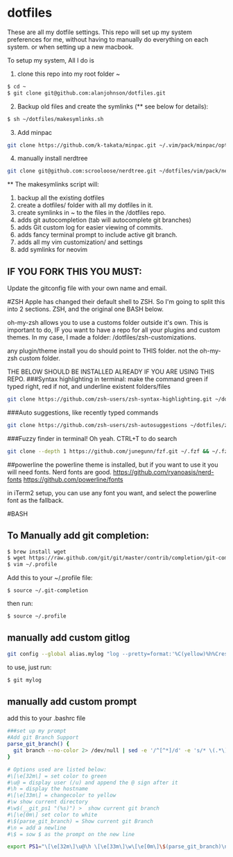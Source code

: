 # dotfiles

These are all my dotfile settings.  This repo will set up my system preferences for me, without having to manually do everything on each system.  or when setting up a new macbook.

To setup my system, All I do is
1) clone this repo into my root folder ~
```zsh
$ cd ~
$ git clone git@github.com:alanjohnson/dotfiles.git
```
2) Backup old files and create the symlinks (** see below for details):
```zsh
$ sh ~/dotfiles/makesymlinks.sh
```
3) Add minpac
```zsh
git clone https://github.com/k-takata/minpac.git ~/.vim/pack/minpac/opt/minpac
```
4) manually install nerdtree
```zsh
git clone git@github.com:scrooloose/nerdtree.git ~/dotfiles/vim/pack/nerdtree/start/nerdtree
```

** The makesymlinks script will:
1) backup all the existing dotfiles
2) create a dotfiles/ folder with all my dotfiles in it.
3) create symlinks in ~ to the files in the /dotfiles repo.
4) adds git autocompletion (tab will autocomplete git branches)
5) adds Git custom log for easier viewing of commits.
6) adds fancy terminal prompt to include active git branch.
7) adds all my vim customization/ and settings
8) add symlinks for neovim

## IF YOU FORK THIS YOU MUST:
Update the gitconfig file with your own name and email.

#ZSH
Apple has changed their default shell to ZSH.  So I'm going to split this into 2 sections. ZSH, and the original one BASH below.

oh-my-zsh allows you to use a customs folder outside it's own.  This is important to do, IF you want to have a repo for all your plugins and custom themes.
In my case, I made a folder: /dotfiles/zsh-customizations.

any plugin/theme install you do should point to THIS folder.  not the oh-my-zsh custom folder.

THE BELOW SHOULD BE INSTALLED ALREADY IF YOU ARE USING THIS REPO.
###Syntax highlighting in terminal:
make the command green if typed right, red if not, and underline existent folders/files
```bash
git clone https://github.com/zsh-users/zsh-syntax-highlighting.git ~/dotfiles/zsh-customizations/plugins/zsh-syntax-highlighting
```
###Auto suggestions, like recently typed commands
```bash
git clone https://github.com/zsh-users/zsh-autosuggestions ~/dotfiles/zsh-customizations/plugins/zsh-autosuggestions
```
###Fuzzy finder in terminal!  Oh yeah. CTRL+T to do search
```bash
git clone --depth 1 https://github.com/junegunn/fzf.git ~/.fzf && ~/.fzf/install
```

##powerline
the powerline theme is installed, but if you want to use it you will need fonts.
Nerd fonts are good.
https://github.com/ryanoasis/nerd-fonts
https://github.com/powerline/fonts

in iTerm2 setup, you can use any font you want, and select the powerline font as the fallback.

#BASH
## To Manually add git completion:
```bash
$ brew install wget
$ wget https://raw.github.com/git/git/master/contrib/completion/git-completion.bash -O ~/.git-completion
$ vim ~/.profile
```
Add this to your ~/.profile file:
```
$ source ~/.git-completion
```
then run:
```bash
$ source ~/.profile
```
## manually add custom gitlog
```bash
git config --global alias.mylog "log --pretty=format:'%C(yellow)%h%Creset %C(bold blue)<%an>%Creset %C(red)%d%Creset %s %Cgreen(%cr) ' --abbrev-commit --date=short --branches"
```
to use, just run:
```bash
$ git mylog
```
## manually add custom prompt
add this to your .bashrc file
```bash
###set up my prompt
#Add git Branch Support
parse_git_branch() {
  git branch --no-color 2> /dev/null | sed -e '/^[^*]/d' -e 's/* \(.*\)/\ →\ \1/'
}

# Options used are listed below:
#\[\e[32m\] = set color to green
#\u@ = display user (/u) and append the @ sign after it
#\h = display the hostname
#\[\e[33m\] = changecolor to yellow
#\w show current directory
#\w$(__git_ps1 "(%s)") >  show current git branch
#\[\e[0m\] set color to white
#\$(parse_git_branch) = Show current git Branch
#\n = add a newline
#\$ = sow $ as the prompt on the new line

export PS1="\[\e[32m\]\u@\h \[\e[33m\]\w\[\e[0m\]\$(parse_git_branch)\n\$"
```
